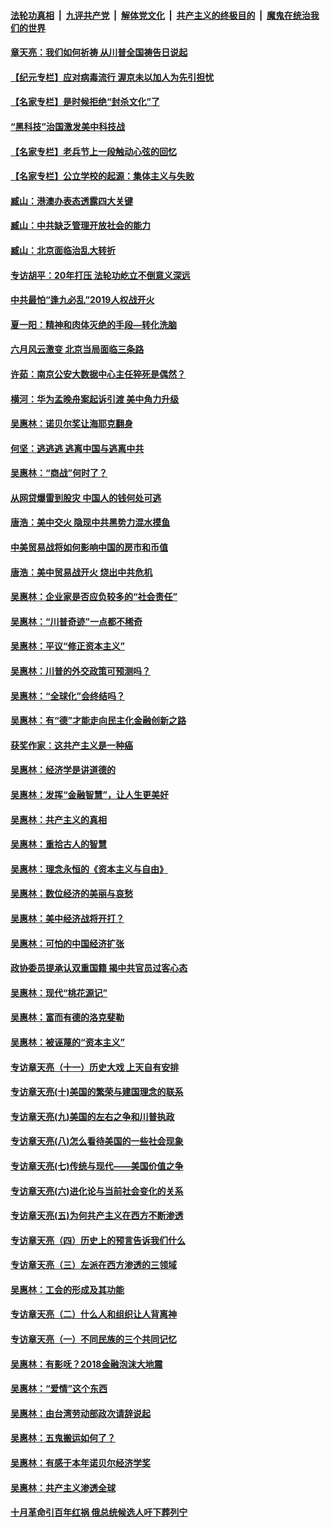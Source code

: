 

####  [法轮功真相](../../../../basic/blob/master/README.md?t=06280602) &nbsp;|&nbsp; [九评共产党](../../../../9ping.md/blob/master/README.md?t=06280602) &nbsp;|&nbsp; [解体党文化](../../../../jtdwh.md/blob/master/README.md?t=06280602)  &nbsp;|&nbsp; [共产主义的终极目的](../../../../gczydzjmd.md/blob/master/README.md?t=06280602) &nbsp;|&nbsp; [魔鬼在统治我们的世界](../../../../mgztzwmdsj.md/blob/master/README.md?t=06280602) 

#### [章天亮：我们如何祈祷 从川普全国祷告日说起](../pages/nsc423/n11944627.md?t=06280602) 

#### [【纪元专栏】应对病毒流行 渥京未以加人为先引担忧](../pages/nsc423/n11875714.md?t=06280602) 

#### [【名家专栏】是时候拒绝“封杀文化”了](../pages/nsc423/n11814093.md?t=06280602) 

#### [“黑科技”治国激发美中科技战](../pages/nsc423/n11638056.md?t=06280602) 

#### [【名家专栏】老兵节上一段触动心弦的回忆](../pages/nsc423/n11646016.md?t=06280602) 

#### [【名家专栏】公立学校的起源：集体主义与失败](../pages/nsc423/n11601833.md?t=06280602) 

#### [臧山：港澳办表态透露四大关键](../pages/nsc423/n11421628.md?t=06280602) 

#### [臧山：中共缺乏管理开放社会的能力](../pages/nsc423/n11407457.md?t=06280602) 

#### [臧山：北京面临治乱大转折](../pages/nsc423/n11406895.md?t=06280602) 

#### [专访胡平：20年打压 法轮功屹立不倒意义深远](../pages/nsc423/n11398800.md?t=06280602) 

#### [中共最怕“逢九必乱”2019人权战开火](../pages/nsc423/n11385248.md?t=06280602) 

#### [夏一阳：精神和肉体灭绝的手段—转化洗脑](../pages/nsc423/n11368250.md?t=06280602) 

#### [六月风云激变 北京当局面临三条路](../pages/nsc423/n11313668.md?t=06280602) 

#### [许茹：南京公安大数据中心主任猝死是偶然？](../pages/nsc423/n11064744.md?t=06280602) 

#### [横河：华为孟晚舟案起诉引渡 美中角力升级](../pages/nsc423/n11027230.md?t=06280602) 

#### [吴惠林：诺贝尔奖让海耶克翻身](../pages/nsc423/n10890049.md?t=06280602) 

#### [何坚：逃逃逃 逃离中国与逃离中共](../pages/nsc423/n10592891.md?t=06280602) 

#### [吴惠林：“商战”何时了？](../pages/nsc423/n10573558.md?t=06280602) 

#### [从网贷爆雷到股灾 中国人的钱何处可逃](../pages/nsc423/n10572800.md?t=06280602) 

#### [唐浩：美中交火 隐现中共黑势力混水摸鱼](../pages/nsc423/n10544040.md?t=06280602) 

#### [中美贸易战将如何影响中国的房市和币值](../pages/nsc423/n10543697.md?t=06280602) 

#### [唐浩：美中贸易战开火 烧出中共危机](../pages/nsc423/n10540126.md?t=06280602) 

#### [吴惠林：企业家是否应负较多的“社会责任”](../pages/nsc423/n10535022.md?t=06280602) 

#### [吴惠林：“川普奇迹”一点都不稀奇](../pages/nsc423/n10512808.md?t=06280602) 

#### [吴惠林：平议“修正资本主义”](../pages/nsc423/n10495724.md?t=06280602) 

#### [吴惠林：川普的外交政策可预测吗？](../pages/nsc423/n10462387.md?t=06280602) 

#### [吴惠林：“全球化”会终结吗？](../pages/nsc423/n10452838.md?t=06280602) 

#### [吴惠林：有“德”才能走向民主化金融创新之路](../pages/nsc423/n10432292.md?t=06280602) 

#### [获奖作家：这共产主义是一种癌](../pages/nsc423/n10431541.md?t=06280602) 

#### [吴惠林：经济学是讲道德的](../pages/nsc423/n10398014.md?t=06280602) 

#### [吴惠林：发挥“金融智慧”，让人生更美好](../pages/nsc423/n10375019.md?t=06280602) 

#### [吴惠林：共产主义的真相](../pages/nsc423/n10351394.md?t=06280602) 

#### [吴惠林：重拾古人的智慧](../pages/nsc423/n10337691.md?t=06280602) 

#### [吴惠林：理念永恒的《资本主义与自由》](../pages/nsc423/n10316274.md?t=06280602) 

#### [吴惠林：数位经济的美丽与哀愁](../pages/nsc423/n10292946.md?t=06280602) 

#### [吴惠林：美中经济战将开打？](../pages/nsc423/n10258825.md?t=06280602) 

#### [吴惠林：可怕的中国经济扩张](../pages/nsc423/n10219147.md?t=06280602) 

#### [政协委员提承认双重国籍 揭中共官员过客心态](../pages/nsc423/n10208809.md?t=06280602) 

#### [吴惠林：现代“桃花源记”](../pages/nsc423/n10185234.md?t=06280602) 

#### [吴惠林：富而有德的洛克斐勒](../pages/nsc423/n10142264.md?t=06280602) 

#### [吴惠林：被诬蔑的“资本主义”](../pages/nsc423/n10124816.md?t=06280602) 

#### [专访章天亮（十一）历史大戏 上天自有安排](../pages/nsc423/n10094905.md?t=06280602) 

#### [专访章天亮(十)美国的繁荣与建国理念的联系](../pages/nsc423/n10094899.md?t=06280602) 

#### [专访章天亮(九)美国的左右之争和川普执政](../pages/nsc423/n10094889.md?t=06280602) 

#### [专访章天亮(八)怎么看待美国的一些社会现象](../pages/nsc423/n10094857.md?t=06280602) 

#### [专访章天亮(七)传统与现代——美国价值之争](../pages/nsc423/n10093140.md?t=06280602) 

#### [专访章天亮(六)进化论与当前社会变化的关系](../pages/nsc423/n10092036.md?t=06280602) 

#### [专访章天亮(五)为何共产主义在西方不断渗透](../pages/nsc423/n10083620.md?t=06280602) 

#### [专访章天亮（四）历史上的预言告诉我们什么](../pages/nsc423/n10083606.md?t=06280602) 

#### [专访章天亮（三）左派在西方渗透的三领域](../pages/nsc423/n10081115.md?t=06280602) 

#### [吴惠林：工会的形成及其功能](../pages/nsc423/n10080633.md?t=06280602) 

#### [专访章天亮（二）什么人和组织让人背离神](../pages/nsc423/n10076637.md?t=06280602) 

#### [专访章天亮（一）不同民族的三个共同记忆](../pages/nsc423/n10074188.md?t=06280602) 

#### [吴惠林：有影呒？2018金融泡沫大地震](../pages/nsc423/n10040534.md?t=06280602) 

#### [吴惠林：“爱情”这个东西](../pages/nsc423/n10019423.md?t=06280602) 

#### [吴惠林：由台湾劳动部政次请辞说起](../pages/nsc423/n9979679.md?t=06280602) 

#### [吴惠林：五鬼搬运如何了？](../pages/nsc423/n9925338.md?t=06280602) 

#### [吴惠林：有感于本年诺贝尔经济学奖](../pages/nsc423/n9871883.md?t=06280602) 

#### [吴惠林：共产主义渗透全球](../pages/nsc423/n9812748.md?t=06280602) 

#### [十月革命引百年红祸 俄总统候选人吁下葬列宁](../pages/nsc423/n9810182.md?t=06280602) 


